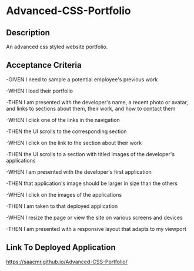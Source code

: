 # Advanced-CSS-Portfolio

## Description
An advanced css styled website portfolio.

## Acceptance Criteria
-GIVEN I need to sample a potential employee's previous work

-WHEN I load their portfolio

-THEN I am presented with the developer's name, a recent photo or avatar, and links to sections about them, their work, and how to contact them

-WHEN I click one of the links in the navigation

-THEN the UI scrolls to the corresponding section

-WHEN I click on the link to the section about their work

-THEN the UI scrolls to a section with titled images of the developer's applications

-WHEN I am presented with the developer's first application

-THEN that application's image should be larger in size than the others

-WHEN I click on the images of the applications

-THEN I am taken to that deployed application

-WHEN I resize the page or view the site on various screens and devices

-THEN I am presented with a responsive layout that adapts to my viewport


## Link To Deployed Application
https://saacmr.github.io/Advanced-CSS-Portfolio/